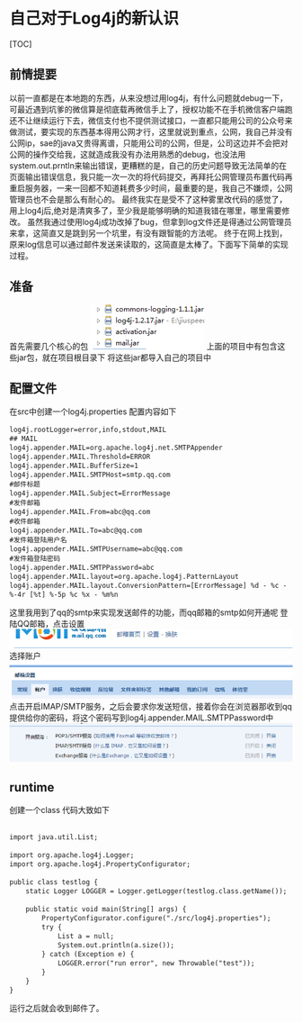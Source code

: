 # 自己对于Log4j的新认识
[TOC]
## 前情提要
以前一直都是在本地跑的东西，从来没想过用log4j，有什么问题就debug一下，可最近遇到坑爹的微信算是彻底载再微信手上了，授权功能不在手机微信客户端跑还不让继续运行下去，微信支付也不提供测试接口，一直都只能用公司的公众号来做测试，要实现的东西基本得用公网才行，这里就说到重点，公网，我自己并没有公网ip，sae的java又贵得离谱，只能用公司的公网，但是，公司这边并不会把对公网的操作交给我，这就造成我没有办法用熟悉的debug，也没法用system.out.prntln来输出错误，更糟糕的是，自己的历史问题导致无法简单的在页面输出错误信息，我只能一次一次的将代码提交，再拜托公网管理员布置代码再重启服务器，一来一回都不知道耗费多少时间，最重要的是，我自己不嫌烦，公网管理员也不会是那么有耐心的。
最终我实在是受不了这种雾里改代码的感觉了，用上log4j后,绝对是清爽多了，至少我是能够明确的知道我错在哪里，哪里需要修改。
虽然我通过使用log4j成功改掉了bug，但拿到log文件还是得通过公网管理员来拿，这简直又是跳到另一个坑里，有没有跟智能的方法呢。
终于在网上找到，原来log信息可以通过邮件发送来读取的，这简直是太棒了。下面写下简单的实现过程。
## 准备
首先需要几个核心的包
![image](./1.png)
上面的项目中有包含这些jar包，就在项目根目录下
将这些jar都导入自己的项目中
## 配置文件
在src中创建一个log4j.properties
配置内容如下
```
log4j.rootLogger=error,info,stdout,MAIL
## MAIL
log4j.appender.MAIL=org.apache.log4j.net.SMTPAppender
log4j.appender.MAIL.Threshold=ERROR
log4j.appender.MAIL.BufferSize=1
log4j.appender.MAIL.SMTPHost=smtp.qq.com
#邮件标题
log4j.appender.MAIL.Subject=ErrorMessage
#发件邮箱
log4j.appender.MAIL.From=abc@qq.com
#收件邮箱
log4j.appender.MAIL.To=abc@qq.com
#发件箱登陆用户名
log4j.appender.MAIL.SMTPUsername=abc@qq.com
#发件箱登陆密码
log4j.appender.MAIL.SMTPPassword=abc
log4j.appender.MAIL.layout=org.apache.log4j.PatternLayout
log4j.appender.MAIL.layout.ConversionPattern=[ErrorMessage] %d - %c -%-4r [%t] %-5p %c %x - %m%n
```
这里我用到了qq的smtp来实现发送邮件的功能，而qq邮箱的smtp如何开通呢
登陆QQ邮箱，点击设置
![image](./2.png)
选择账户
![image](./3.png)
点击开启IMAP/SMTP服务，之后会要求你发送短信，接着你会在浏览器那收到qq提供给你的密码，将这个密码写到log4j.appender.MAIL.SMTPPassword中
![image](./4.png)
## runtime
创建一个class
代码大致如下
```

import java.util.List;

import org.apache.log4j.Logger;
import org.apache.log4j.PropertyConfigurator;

public class testlog {
	static Logger LOGGER = Logger.getLogger(testlog.class.getName());

	public static void main(String[] args) {
		PropertyConfigurator.configure("./src/log4j.properties");
		try {
			List a = null;
			System.out.println(a.size());
		} catch (Exception e) {
			LOGGER.error("run error", new Throwable("test"));
		}
	}
}
```
运行之后就会收到邮件了。